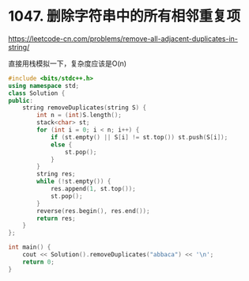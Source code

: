 # 1047. 删除字符串中的所有相邻重复项
https://leetcode-cn.com/problems/remove-all-adjacent-duplicates-in-string/

直接用栈模拟一下，复杂度应该是O(n)

```cpp
#include <bits/stdc++.h>
using namespace std;
class Solution {
public:
    string removeDuplicates(string S) {
        int n = (int)S.length();
        stack<char> st;
        for (int i = 0; i < n; i++) {
            if (st.empty() || S[i] != st.top()) st.push(S[i]);
            else {
                st.pop();
            }
        }
        string res;
        while (!st.empty()) {
            res.append(1, st.top());
            st.pop();
        }
        reverse(res.begin(), res.end());
        return res;
    }
};

int main() {
    cout << Solution().removeDuplicates("abbaca") << '\n';
    return 0;
}
```